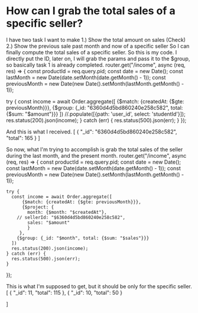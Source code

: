 
# How can I grab the total sales of a specific seller?

I have two task I want to make
1.) Show the total amount on sales (Check)
2.) Show the previous sale past month and now of a specific seller
So I can finally compute the total sales of a specific seller. So this is my code. I directly put the ID, later on, I will grab the params and pass it to the $group, so basically task 1 is already completed.
router.get("/income", async (req, res) => {
const productId = req.query.pid;
const date = new Date();
const lastMonth = new Date(date.setMonth(date.getMonth() - 1));
const previousMonth = new Date(new Date().setMonth(lastMonth.getMonth() - 1));
  
try {
  const income = await Order.aggregate([
      {$match: {createdAt: {$gte: previousMonth}}},
      {$group: {_id: "6360d4d5bd860240e258c582", total: {$sum: "$amount"}}}
  ])
  //.populate([{path: 'user_id', select: 'studentId'}]);
  res.status(200).json(income);
} catch (err) {
  res.status(500).json(err);
}
 });

And this is what I received.
[
    {
        "_id": "6360d4d5bd860240e258c582",
        "total": 165
    }
]

So now, what I'm trying to accomplish is grab the total sales of the seller during the last month, and the present month.
  router.get("/income", async (req, res) => {
    const productId = req.query.pid;
    const date = new Date();
    const lastMonth = new Date(date.setMonth(date.getMonth() - 1));
    const previousMonth = new Date(new Date().setMonth(lastMonth.getMonth() - 1));
  
    try {
      const income = await Order.aggregate([
          {$match: {createdAt: {$gte: previousMonth}}},
          {$project: {
            month: {$month: "$createdAt"},
        // sellerId: "$6360d4d5bd860240e258c582",
            sales: "$amount"
            }
         },
        {$group: {_id: "$month", total: {$sum: "$sales"}}}
      ])
      res.status(200).json(income);
    } catch (err) {
      res.status(500).json(err);
    }
  });

This is what I'm supposed to get, but it should be only for the specific seller.
[
{
    "_id": 11,
    "total": 115
},
{
    "_id": 10,
    "total": 50
}

]

        